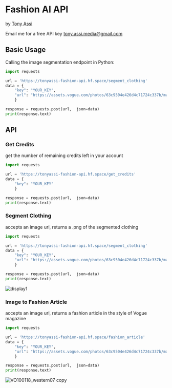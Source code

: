 # Fashion AI API
by [Tony Assi](https://www.tonyassi.com/)

Email me for a free API key <tony.assi.media@gmail.com>

## Basic Usage
Calling the image segmentation endpoint in Python:
```python
import requests

url = 'https://tonyassi-fashion-api.hf.space/segment_clothing'
data = {
    "key": "YOUR_KEY",
    "url": "https://assets.vogue.com/photos/63c9504e426d4c71724c337b/master/w_1280%2Cc_limit/00001-rains-fall-2023-menswear-credit-filippo-fior-brand.jpg"
    }

response = requests.post(url,  json=data)
print(response.text)
```
## API
### Get Credits
get the number of remaining credits left in your account
```python
import requests

url = 'https://tonyassi-fashion-api.hf.space/get_credits'
data = {
    "key": "YOUR_KEY"
    }

response = requests.post(url,  json=data)
print(response.text)
```
### Segment Clothing
accepts an image url, returns a .png of the segmented clothing
```python
import requests

url = 'https://tonyassi-fashion-api.hf.space/segment_clothing'
data = {
    "key": "YOUR_KEY",
    "url": "https://assets.vogue.com/photos/63c9504e426d4c71724c337b/master/w_1280%2Cc_limit/00001-rains-fall-2023-menswear-credit-filippo-fior-brand.jpg"
    }

response = requests.post(url,  json=data)
print(response.text)
```
![display1](https://github.com/TonyAssi/fashion-ai-api/assets/42156881/a07b59f0-02ab-492d-8e89-52fe2bf22d1e)

### Image to Fashion Article
accepts an image url, returns a fashion article in the style of Vogue magazine
```python
import requests

url = 'https://tonyassi-fashion-api.hf.space/fashion_article'
data = {
    "key": "YOUR_KEY",
    "url": "https://assets.vogue.com/photos/63c9504e426d4c71724c337b/master/w_1280%2Cc_limit/00001-rains-fall-2023-menswear-credit-filippo-fior-brand.jpg"
    }

response = requests.post(url,  json=data)
print(response.text)
```
![VO100118_western07 copy](https://github.com/TonyAssi/fashion-ai-api/assets/42156881/7cb8ab48-3979-41c3-9297-6b860abc4ee4)

